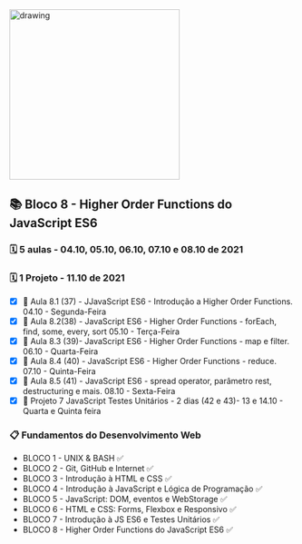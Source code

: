 <img src="https://user-images.githubusercontent.com/87394535/129942939-007fc304-2ac0-431d-b018-685951e5750f.png" alt="drawing" width="300"/>

## 📚 Bloco 8 - Higher Order Functions do JavaScript ES6
### 🗓️ 5 aulas - 04.10, 05.10, 06.10, 07.10 e 08.10 de 2021
### 🗓️ 1 Projeto - 11.10 de 2021
- [x] 📖 Aula 8.1 (37) - JJavaScript ES6 - Introdução a Higher Order Functions. 04.10 - Segunda-Feira
- [x] 📖 Aula 8.2(38) - JavaScript ES6 - Higher Order Functions - forEach, find, some, every, sort 05.10 - Terça-Feira
- [x] 📖 Aula 8.3 (39)- JavaScript ES6 - Higher Order Functions - map e filter. 06.10 - Quarta-Feira
- [x] 📖 Aula 8.4 (40) - JavaScript ES6 - Higher Order Functions - reduce. 07.10 - Quinta-Feira
- [x] 📖 Aula 8.5 (41) - JavaScript ES6 - spread operator, parâmetro rest, destructuring e mais. 08.10 - Sexta-Feira
- [x] 📖 Projeto 7 JavaScript Testes Unitários - 2 dias (42 e 43)-  13 e 14.10 - Quarta e Quinta feira

### 📋 Fundamentos do Desenvolvimento Web
- BLOCO 1 - UNIX & BASH  ✅
- BLOCO 2 - Git, GitHub e Internet ✅
- BLOCO 3 - Introdução à HTML e CSS ✅
- BLOCO 4 - Introdução à JavaScript e Lógica de Programação ✅
- BLOCO 5 - JavaScript: DOM, eventos e WebStorage ✅
- BLOCO 6 - HTML e CSS: Forms, Flexbox e Responsivo ✅
- BLOCO 7 - Introdução à JS ES6 e Testes Unitários ✅
- BLOCO 8 - Higher Order Functions do JavaScript ES6 ✅
